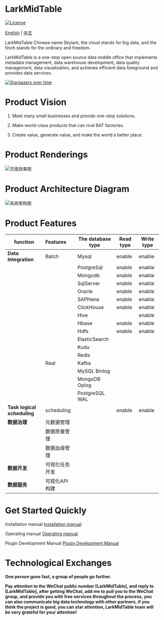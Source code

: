 # LarkMidTable

[![License](https://img.shields.io/badge/license-Apache%202-4EB1BA.svg)](https://www.apache.org/licenses/LICENSE-2.0.html)

 [English](README.md) | [中文](README_CH.md)

LarkMidTable Chinese name Skylark, the cloud stands for big data, and the finch stands for the ordinary and freedom.

LarkMidTable is a one-stop open source data middle office that implements metadata management, data warehouse development, data quality management, data visualization, and achieves efficient data foreground and provides data services.



[![Stargazers over time](https://starchart.cc/wxgzgl/larkMidTable.svg)](#)

# **Product Vision**

1. Meet many small businesses and provide one-stop solutions.

2. Make world-class products that can rival BAT factories.

3. Create value, generate value, and make the world a better place.



# Product Renderings

![页面效果图](https://img2022.cnblogs.com/blog/622382/202201/622382-20220118221928716-62704218.png)



# Product Architecture Diagram

![系统架构图](https://img2020.cnblogs.com/blog/622382/202010/622382-20201019215540747-440767668.jpg ) 



# Product Features

| **function**                | **Features**   | **The database type** | **Read type** | **Write type** |
| --------------------------- | :------------- | --------------------- | ------------- | -------------- |
| **Data Integration**        | Batch          | Mysql                 | enable        | enable         |
|                             |                | PostgreSql            | enable        | enable         |
|                             |                | Mongodb               | enable        | enable         |
|                             |                | SqlServer             | enable        | enable         |
|                             |                | Oracle                | enable        | enable         |
|                             |                | SAPHana               | enable        | enable         |
|                             |                | ClickHouse            | enable        | enable         |
|                             |                | Hive                  |               | enable         |
|                             |                | Hbase                 | enable        | enable         |
|                             |                | Hdfs                  | enable        | enable         |
|                             |                | ElasticSearch         |               |                |
|                             |                | Kudu                  |               |                |
|                             |                | Redis                 |               |                |
|                             | Real           | Kafka                 |               |                |
|                             |                | MySQL Binlog          |               |                |
|                             |                | MongoDB Oplog         |               |                |
|                             |                | PostgreSQL WAL        |               |                |
| **Task logical scheduling** | scheduling     |                       | enable        | enable         |
| **数据治理**                | 元数据管理     |                       |               |                |
|                             | 数据质量管理   |                       |               |                |
|                             | 数据血缘管理   |                       |               |                |
| **数据开发**                | 可视化任务开发 |                       |               |                |
| **数据服务**                | 可视化API构建  |                       |               |                |



# **Get Started Quickly**

Installation manual      [Installation manual](https://github.com/wxgzgl/flinkx-web/blob/master/larkmidtable-doc/userGuid.md)

Operating manual  	[Operating manual](https://github.com/wxgzgl/LarkMidTable/tree/master/larkmidtable-doc/userManual.md)

Plugin Development Manual     [Plugin Development Manual](https://github.com/wxgzgl/LarkMidTable/tree/master/larkmidtable-doc/pluginDev.md)



# Technological Exchanges

**One person goes fast, a group of people go farther.**

**Pay attention to the WeChat public number [LarkMidTable], and reply to [LarkMidTable], after getting WeChat, add me to pull you to the WeChat group, and provide you with free services throughout the process, you can also communicate big data technology with other partners, if you think the project is good, you can star attention, LarkMidTable team will be very grateful for your attention!**
